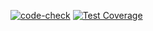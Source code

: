 [![code-check](https://github.com/seeu359/junior-jobs-bot/actions/workflows/test_linter_check.yaml/badge.svg)](https://github.com/seeu359/junior-jobs-bot/actions/workflows/test_linter_check.yaml)
[![Test Coverage](https://api.codeclimate.com/v1/badges/40e70737d55a80dbd3cf/test_coverage)](https://codeclimate.com/github/seeu359/junior-jobs-bot/test_coverage)